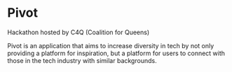 # Pivot

Hackathon hosted by C4Q (Coalition for Queens)

Pivot is an application that aims to increase diversity in tech by not only providing a platform for inspiration, but a platform for users to connect with those in the tech industry with similar backgrounds.
